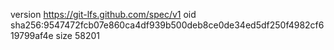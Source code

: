 version https://git-lfs.github.com/spec/v1
oid sha256:9547472fcb07e860ca4df939b500deb8ce0de34ed5df250f4982cf619799af4e
size 58201
